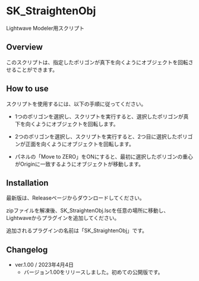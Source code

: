 # SK_StraightenObj

Lightwave Modeler用スクリプト

## Overview

このスクリプトは、指定したポリゴンが真下を向くようにオブジェクトを回転させることができます。

## How to use

スクリプトを使用するには、以下の手順に従ってください。

- 1つのポリゴンを選択し、スクリプトを実行すると、選択したポリゴンが真下を向くようにオブジェクトを回転します。

- 2つのポリゴンを選択し、スクリプトを実行すると、2つ目に選択したポリゴンが正面を向くようにオブジェクトを回転します。

- パネルの「Move to ZERO」をONにすると、最初に選択したポリゴンの重心がOriginに一致するようにオブジェクトが移動します。

## Installation

最新版は、Releaseページからダウンロードしてください。

zipファイルを解凍後、SK_StraightenObj.lscを任意の場所に移動し、Lightwaveからプラグインを追加してください。

追加されるプラグインの名前は「SK_StraightenObj」です。

## Changelog
- ver.1.00 / 2023年4月4日
    - バージョン1.00をリリースしました。初めての公開版です。
